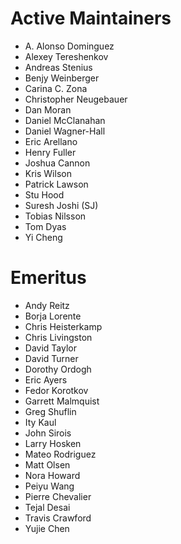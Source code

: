 Active Maintainers
==================

* A. Alonso Dominguez
* Alexey Tereshenkov
* Andreas Stenius
* Benjy Weinberger
* Carina C. Zona
* Christopher Neugebauer
* Dan Moran
* Daniel McClanahan
* Daniel Wagner-Hall
* Eric Arellano
* Henry Fuller
* Joshua Cannon
* Kris Wilson
* Patrick Lawson
* Stu Hood
* Suresh Joshi (SJ)
* Tobias Nilsson
* Tom Dyas
* Yi Cheng

Emeritus
========

* Andy Reitz
* Borja Lorente
* Chris Heisterkamp
* Chris Livingston
* David Taylor
* David Turner
* Dorothy Ordogh
* Eric Ayers
* Fedor Korotkov
* Garrett Malmquist
* Greg Shuflin
* Ity Kaul
* John Sirois
* Larry Hosken
* Mateo Rodriguez
* Matt Olsen
* Nora Howard
* Peiyu Wang
* Pierre Chevalier
* Tejal Desai
* Travis Crawford
* Yujie Chen
